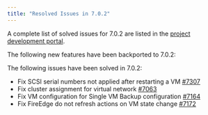 ```yaml
---
title: "Resolved Issues in 7.0.2"
---
```


<a id="resolved-issues-702"></a>

<!--# Resolved Issues 7.0.2 -->

A complete list of solved issues for 7.0.2 are listed in the [project development portal](https://github.com/OpenNebula/one/milestone/86).

The following new features have been backported to 7.0.2:


The following issues have been solved in 7.0.2:

- Fix SCSI serial numbers not applied after restarting a VM [#7307](https://github.com/OpenNebula/one/issues/7307)
- Fix cluster assignment for virtual network [#7063](https://github.com/OpenNebula/one/issues/7063)
- Fix VM configuration for Single VM Backup configuration [#7164](https://github.com/OpenNebula/one/issues/7164)
- Fix FireEdge do not refresh actions on VM state change [#7172](https://github.com/OpenNebula/one/issues/7172)